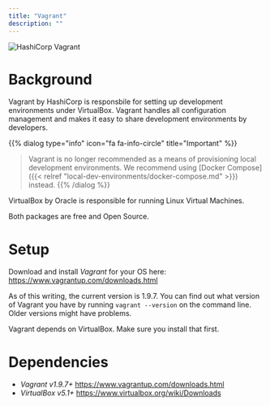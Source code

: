 ```yaml
---
title: "Vagrant"
description: ""
---
```

![HashiCorp Vagrant](/assets/6e84876-vagrant.png)

# Background

Vagrant by HashiCorp is responsbile for setting up development environments under VirtualBox. Vagrant handles all configuration management and makes it easy to share development environments by developers.

{{% dialog type="info" icon="fa fa-info-circle" title="Important" %}}
> Vagrant is no longer recommended as a means of provisioning local development environments. We recommend using [Docker Compose]({{< relref "local-dev-environments/docker-compose.md" >}}) instead.
{{% /dialog %}}

VirtualBox by Oracle is responsible for running Linux Virtual Machines.

Both packages are free and Open Source.

# Setup

Download and install *Vagrant* for your OS here: https://www.vagrantup.com/downloads.html

As of this writing, the current version is 1.9.7. You can find out what version of Vagrant you have by running `vagrant --version` on the command line. Older versions might have problems.

Vagrant depends on VirtualBox. Make sure you install that first.

# Dependencies

- *Vagrant v1.9.7+*  <https://www.vagrantup.com/downloads.html>
- *VirtualBox v5.1+* <https://www.virtualbox.org/wiki/Downloads>
